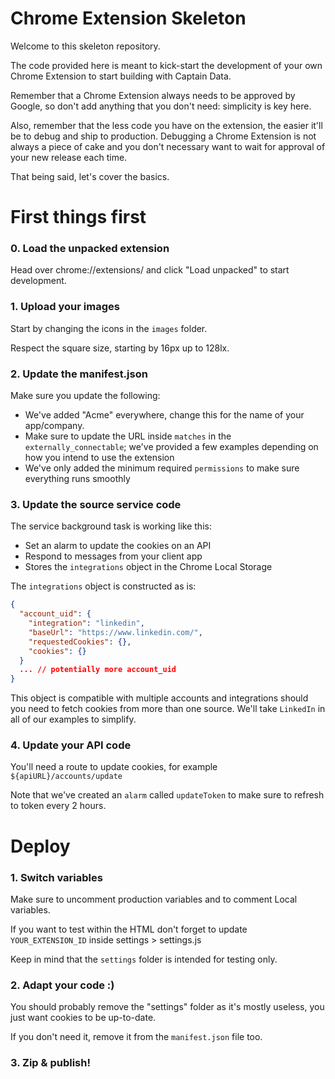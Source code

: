 # Chrome Extension Skeleton

Welcome to this skeleton repository.

The code provided here is meant to kick-start the development of your own Chrome Extension to start building with Captain Data.

Remember that a Chrome Extension always needs to be approved by Google, so don't add anything that you don't need: simplicity is key here.

Also, remember that the less code you have on the extension, the easier it'll be to debug and ship to production. Debugging a Chrome Extension is not always a piece of cake and you don't necessary want to wait for approval of your new release each time.

That being said, let's cover the basics.

# First things first

### 0. Load the unpacked extension

Head over chrome://extensions/ and click "Load unpacked" to start development.

### 1. Upload your images

Start by changing the icons in the `images` folder.

Respect the square size, starting by 16px up to 128lx.

### 2. Update the manifest.json

Make sure you update the following:

- We've added "Acme" everywhere, change this for the name of your app/company.
- Make sure to update the URL inside `matches` in the `externally_connectable`; we've provided a few examples depending on how you intend to use the extension
- We've only added the minimum required `permissions` to make sure everything runs smoothly

### 3. Update the source service code

The service background task is working like this:

- Set an alarm to update the cookies on an API
- Respond to messages from your client app
- Stores the `integrations` object in the Chrome Local Storage

The `integrations` object is constructed as is:

```json
{
  "account_uid": {
    "integration": "linkedin",
    "baseUrl": "https://www.linkedin.com/",
    "requestedCookies": {},
    "cookies": {}
  }
  ... // potentially more account_uid
}
```

This object is compatible with multiple accounts and integrations should you need to fetch cookies from more than one source.
We'll take `LinkedIn` in all of our examples to simplify.

### 4. Update your API code

You'll need a route to update cookies, for example `${apiURL}/accounts/update`

Note that we've created an `alarm` called `updateToken` to make sure to refresh to token every 2 hours.

# Deploy

### 1. Switch variables

Make sure to uncomment production variables and to comment Local variables.

If you want to test within the HTML don't forget to update `YOUR_EXTENSION_ID` inside settings > settings.js

Keep in mind that the `settings` folder is intended for testing only.

### 2. Adapt your code :)

You should probably remove the "settings" folder as it's mostly useless, you just want cookies to be up-to-date.

If you don't need it, remove it from the `manifest.json` file too.

### 3. Zip & publish!
